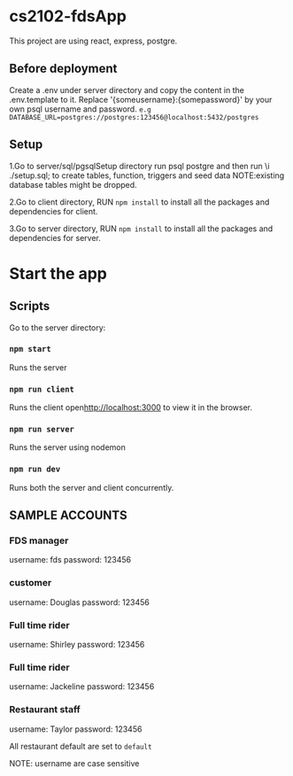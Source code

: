 # cs2102-fdsApp
This project are using react, express, postgre.

## Before deployment
Create a .env under server directory and copy the content in the .env.template to it.
Replace '{someusername}:{somepassword}' by your own psql username and password.
`e.g DATABASE_URL=postgres://postgres:123456@localhost:5432/postgres`

## Setup 
1.Go to server/sql/pgsqlSetup directory run psql postgre and then run \i ./setup.sql; to create tables, function, triggers and seed data
NOTE:existing database tables might be dropped.

2.Go to client directory, RUN `npm install` to install all the packages and dependencies for client.

3.Go to server directory, RUN `npm install` to install all the packages and dependencies for server.



# Start the app

## Scripts
Go to the server directory:

### `npm start`

Runs the server

### `npm run client`
Runs the client 
open[http://localhost:3000](http://localhost:3000) to view it in the browser.


### `npm run server`
Runs the server using nodemon


### `npm run dev`
Runs both the server and client concurrently.



## SAMPLE ACCOUNTS

### FDS manager
username: fds
password: 123456


### customer
username: Douglas
password: 123456

### Full time rider
username: Shirley
password: 123456

### Full time rider
username: Jackeline
password: 123456

### Restaurant staff
username: Taylor
password: 123456

All restaurant default are set to `default`

NOTE: username are case sensitive